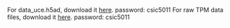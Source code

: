 For data_uce.h5ad, download it [here](https://hkustconnect-my.sharepoint.com/:u:/g/personal/jleebu_connect_ust_hk/ERV6pphAgk9Pq83pYCbqQgMB0zBY_3vxdEeRWiPk6b62zw?e=GdvSjD). password: csic5011
For raw TPM data files, download it [here]([https://hkustconnect-my.sharepoint.com/:u:/g/personal/jleebu_connect_ust_hk/ERV6pphAgk9Pq83pYCbqQgMB0zBY_3vxdEeRWiPk6b62zw?e=GdvSjD](https://hkustconnect-my.sharepoint.com/:f:/g/personal/jleebu_connect_ust_hk/Ejr8EyyYCOFNtmjZDrqzYsMB4MeRx1jkzugaykzideEEsg?e=DSI0Sf)). password: csic5011
